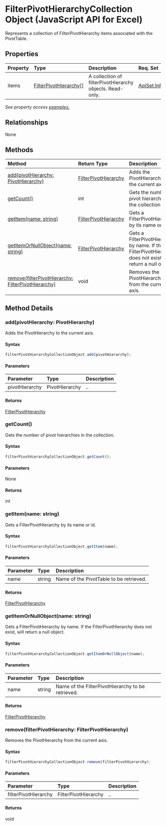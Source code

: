 # FilterPivotHierarchyCollection Object (JavaScript API for Excel)

Represents a collection of FilterPivotHierarchy items associated with the PivotTable.

## Properties

| Property	   | Type	|Description| Req. Set|
|:---------------|:--------|:----------|:----|
|items|[FilterPivotHierarchy[]](filterpivothierarchy.md)|A collection of filterPivotHierarchy objects. Read-only.|[ApiSet.InProgressFeatures.PivotSharedApis](../requirement-sets/excel-api-requirement-sets.md)|

_See property access [examples.](#property-access-examples)_

## Relationships
None


## Methods

| Method		   | Return Type	|Description| Req. Set|
|:---------------|:--------|:----------|:----|
|[add(pivotHierarchy: PivotHierarchy)](#addpivothierarchy-pivothierarchy)|[FilterPivotHierarchy](filterpivothierarchy.md)|Adds the PivotHierarchy to the current axis.|[ApiSet.InProgressFeatures.PivotSharedApis](../requirement-sets/excel-api-requirement-sets.md)|
|[getCount()](#getcount)|int|Gets the number of pivot hierarchies in the collection.|[ApiSet.InProgressFeatures.PivotSharedApis](../requirement-sets/excel-api-requirement-sets.md)|
|[getItem(name: string)](#getitemname-string)|[FilterPivotHierarchy](filterpivothierarchy.md)|Gets a FilterPivotHierarchy by its name or id.|[ApiSet.InProgressFeatures.PivotSharedApis](../requirement-sets/excel-api-requirement-sets.md)|
|[getItemOrNullObject(name: string)](#getitemornullobjectname-string)|[FilterPivotHierarchy](filterpivothierarchy.md)|Gets a FilterPivotHierarchy by name. If the FilterPivotHierarchy does not exist, will return a null object.|[ApiSet.InProgressFeatures.PivotSharedApis](../requirement-sets/excel-api-requirement-sets.md)|
|[remove(filterPivotHierarchy: FilterPivotHierarchy)](#removefilterpivothierarchy-filterpivothierarchy)|void|Removes the PivotHierarchy from the current axis.|[ApiSet.InProgressFeatures.PivotSharedApis](../requirement-sets/excel-api-requirement-sets.md)|

## Method Details


### add(pivotHierarchy: PivotHierarchy)
Adds the PivotHierarchy to the current axis.

#### Syntax
```js
filterPivotHierarchyCollectionObject.add(pivotHierarchy);
```

#### Parameters
| Parameter	   | Type	|Description|
|:---------------|:--------|:----------|
|pivotHierarchy|PivotHierarchy|..|

#### Returns
[FilterPivotHierarchy](filterpivothierarchy.md)

### getCount()
Gets the number of pivot hierarchies in the collection.

#### Syntax
```js
filterPivotHierarchyCollectionObject.getCount();
```

#### Parameters
None

#### Returns
int

### getItem(name: string)
Gets a FilterPivotHierarchy by its name or id.

#### Syntax
```js
filterPivotHierarchyCollectionObject.getItem(name);
```

#### Parameters
| Parameter	   | Type	|Description|
|:---------------|:--------|:----------|
|name|string|Name of the PivotTable to be retrieved.|

#### Returns
[FilterPivotHierarchy](filterpivothierarchy.md)

### getItemOrNullObject(name: string)
Gets a FilterPivotHierarchy by name. If the FilterPivotHierarchy does not exist, will return a null object.

#### Syntax
```js
filterPivotHierarchyCollectionObject.getItemOrNullObject(name);
```

#### Parameters
| Parameter	   | Type	|Description|
|:---------------|:--------|:----------|
|name|string|Name of the FilterPivotHierarchy to be retrieved.|

#### Returns
[FilterPivotHierarchy](filterpivothierarchy.md)

### remove(filterPivotHierarchy: FilterPivotHierarchy)
Removes the PivotHierarchy from the current axis.

#### Syntax
```js
filterPivotHierarchyCollectionObject.remove(filterPivotHierarchy);
```

#### Parameters
| Parameter	   | Type	|Description|
|:---------------|:--------|:----------|
|filterPivotHierarchy|FilterPivotHierarchy|..|

#### Returns
void
